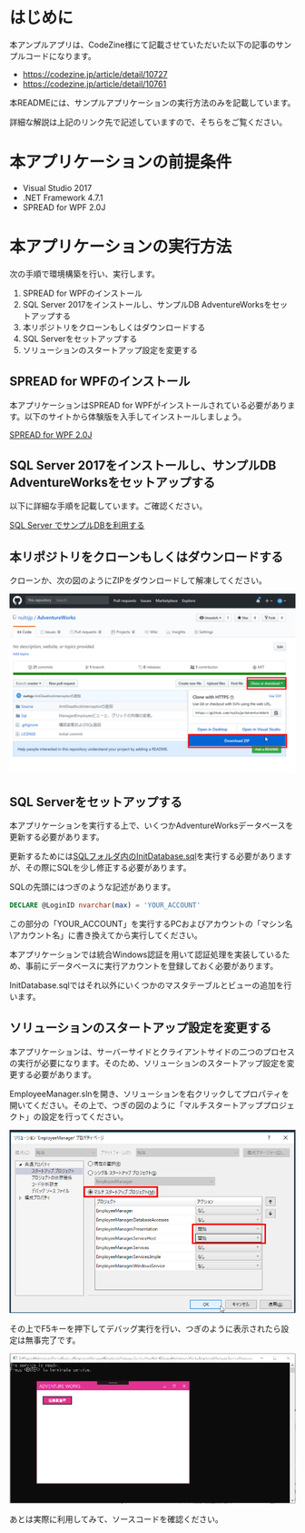 # はじめに

本アンプルアプリは、CodeZine様にて記載させていただいた以下の記事のサンプルコードになります。

* https://codezine.jp/article/detail/10727  
* https://codezine.jp/article/detail/10761  

本READMEには、サンプルアプリケーションの実行方法のみを記載しています。

詳細な解説は上記のリンク先で記述していますので、そちらをご覧ください。

# 本アプリケーションの前提条件

* Visual Studio 2017  
* .NET Framework 4.7.1  
* SPREAD for WPF 2.0J

# 本アプリケーションの実行方法

次の手順で環境構築を行い、実行します。

1. SPREAD for WPFのインストール  
1. SQL Server 2017をインストールし、サンプルDB AdventureWorksをセットアップする
2. 本リポジトリをクローンもしくはダウンロードする  
3. SQL Serverをセットアップする  
4. ソリューションのスタートアップ設定を変更する

## SPREAD for WPFのインストール

本アプリケーションはSPREAD for WPFがインストールされている必要があります。以下のサイトから体験版を入手してインストールしましょう。

[SPREAD for WPF 2.0J](https://www.grapecity.co.jp/developer/spread-wpf)

## SQL Server 2017をインストールし、サンプルDB AdventureWorksをセットアップする

以下に詳細な手順を記載しています。ご確認ください。

[SQL Server でサンプルDBを利用する](http://www.nuits.jp/entry/sqlserver-sample-db-install)

## 本リポジトリをクローンもしくはダウンロードする

クローンか、次の図のようにZIPをダウンロードして解凍してください。

![](Images/download.png)  

## SQL Serverをセットアップする

本アプリケーションを実行する上で、いくつかAdventureWorksデータベースを更新する必要があります。  

更新するためには[SQLフォルダ内のInitDatabase.sql](https://github.com/nuitsjp/AdventureWorks/blob/master/Sql/InitDatabase.sql)を実行する必要がありますが、その際にSQLを少し修正する必要があります。

SQLの先頭にはつぎのような記述があります。

```sql
DECLARE @LoginID nvarchar(max) = 'YOUR_ACCOUNT'
```

この部分の「YOUR_ACCOUNT」を実行するPCおよびアカウントの「マシン名\アカウント名」に書き換えてから実行してください。

本アプリケーションでは統合Windows認証を用いて認証処理を実装しているため、事前にデータベースに実行アカウントを登録しておく必要があります。

InitDatabase.sqlではそれ以外にいくつかのマスタテーブルとビューの追加を行います。

## ソリューションのスタートアップ設定を変更する

本アプリケーションは、サーバーサイドとクライアントサイドの二つのプロセスの実行が必要になります。そのため、ソリューションのスタートアップ設定を変更する必要があります。

EmployeeManager.slnを開き、ソリューションを右クリックしてプロパティを開いてください。その上で、つぎの図のように「マルチスタートアッププロジェクト」の設定を行ってください。

![](Images/setup.png)

その上でF5キーを押下してデバッグ実行を行い、つぎのように表示されたら設定は無事完了です。

![](Images/startuped.png)

あとは実際に利用してみて、ソースコードを確認ください。
